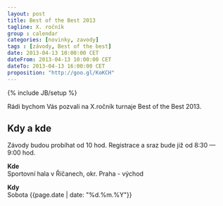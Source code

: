```yaml
---
layout: post
title: Best of the Best 2013
tagline: X. ročník
group : calendar
categories: [novinky, zavody]
tags : [závody, Best of the best]
date: 2013-04-13 10:00:00 CET
dateFrom: 2013-04-13 10:00:00 CET
dateTo: 2013-04-13 16:00:00 CET
proposition: "http://goo.gl/KoKCH"
---
```

{% include JB/setup %}

Rádi bychom Vás pozvali na X.ročník turnaje Best of the Best 2013.

## Kdy a kde

Závody budou probíhat od 10 hod. Registrace a sraz bude již od 8:30 &mdash; 9:00 hod.

**Kde**  
Sportovní hala v Říčanech, okr. Praha - východ

**Kdy**  
Sobota {{page.date | date: "%d.%m.%Y"}}
